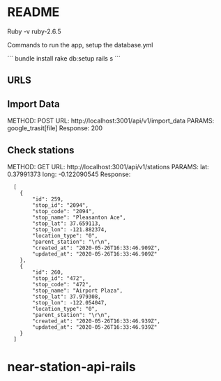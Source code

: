 # README

Ruby -v ruby-2.6.5


Commands to run the app, setup the database.yml

´´´
  bundle install
  rake db:setup
  rails s
´´´
## URLS ##

## Import Data

METHOD: POST
URL: http://localhost:3001/api/v1/import_data
PARAMS: google_trasit[file]
Response: 200

## Check stations

METHOD: GET
URL: http://localhost:3001/api/v1/stations
PARAMS:
 lat: 0.37991373
 long: -0.122090545
Response: 
```
  [
    {
        "id": 259,
        "stop_id": "2094",
        "stop_code": "2094",
        "stop_name": "Pleasanton Ace",
        "stop_lat": 37.659113,
        "stop_lon": -121.882374,
        "location_type": "0",
        "parent_station": "\r\n",
        "created_at": "2020-05-26T16:33:46.909Z",
        "updated_at": "2020-05-26T16:33:46.909Z"
    },
    {
        "id": 260,
        "stop_id": "472",
        "stop_code": "472",
        "stop_name": "Airport Plaza",
        "stop_lat": 37.979308,
        "stop_lon": -122.054047,
        "location_type": "0",
        "parent_station": "\r\n",
        "created_at": "2020-05-26T16:33:46.939Z",
        "updated_at": "2020-05-26T16:33:46.939Z"
    }
  ]
```
# near-station-api-rails
